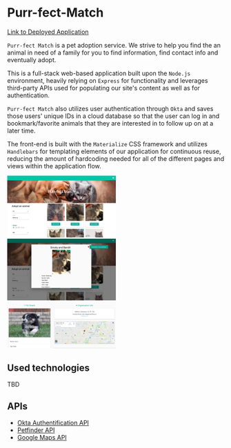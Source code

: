 # Purr-fect-Match
[Link to Deployed Application](https://purr-fect-match.herokuapp.com/)


`Purr-fect Match` is a pet adoption service. We strive to help you find the an animal in need of a family for you to find information, find contact info and eventually adopt.

This is a full-stack web-based application built upon the `Node.js` environment, heavily relying on `Express` for functionality and leverages third-party APIs used for populating our site's content as well as for authentication.

`Purr-fect Match` also utilizes user authentication through `Okta` and saves those users' unique IDs in a cloud database so that the user can log in and bookmark/favorite animals that they are interested in to follow up on at a later time.

The front-end is built with the `Materialize` CSS framework and utilizes `Handlebars` for templating elements of our application for continuous reuse, reducing the amount of hardcoding needed for all of the different pages and views within the application flow.

<img src="./public/assets/img/readme-images/screen1.PNG" alt="Screenshot of Application" width='50%' />
<img src="./public/assets/img/readme-images/screen2.PNG" alt="Screenshot of Application" width='50%' />
<img src="./public/assets/img/readme-images/screen3.PNG" alt="Screenshot of Application" width='50%' />


## Used technologies

TBD

## APIs
* [Okta Authentification API](https://developer.okta.com/docs/reference/api/authn/)
* [Petfinder API](https://www.petfinder.com/developers/v2/docs/#get-animal-types)
* [Google Maps API](https://developers.google.com/maps/documentation/javascript/tutorial)

